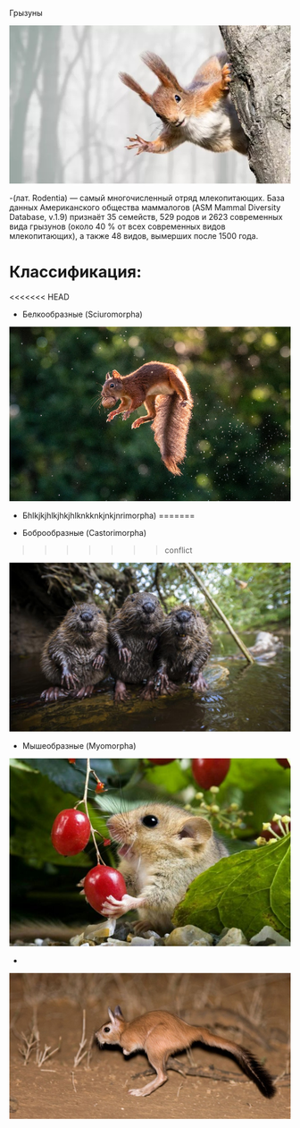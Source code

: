 Грызуны 

![](WelcomeBelka.jpg)

-(лат. Rodentia) — самый многочисленный отряд млекопитающих. База данных Американского общества маммалогов (ASM Mammal Diversity Database, v.1.9) признаёт 35 семейств, 529 родов и 2623 современных вида грызунов (около 40 % от всех современных видов млекопитающих), а также 48 видов, вымерших после 1500 года.

# Классификация:
<<<<<<< HEAD

- Белкообразные (Sciuromorpha)

![](squirrelfly.jpg)

- Бhlkjkjhlkjhkjhlknkknkjnkjnrimorpha)
=======

- Боброобразные (Castorimorpha)
>>>>>>> conflict

![](bobr.jpg)

- Мышеобразные (Myomorpha)

![](sonya.jpg)

-

![](dolgonog.jpg)